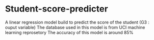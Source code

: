 # Student-score-predicter
A linear regression model build to predict the score of the student (G3 : ouput variable)
The database used in this model is from UCI machine learning reprosetory
The accuracy of this model is around 85%
